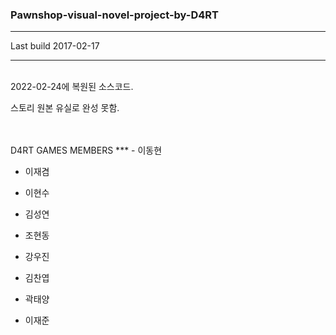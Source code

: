 

### Pawnshop-visual-novel-project-by-D4RT
***
Last build 2017-02-17
***
<br>
 2022-02-24에 복원된 소스코드.

 스토리 원본 유실로 완성 못함.

 <br>
 <br>
 D4RT GAMES MEMBERS
***
- 이동현

- 이재겸

- 이현수

- 김성연

- 조현동

- 강우진

- 김찬엽

- 곽태양

- 이재준


